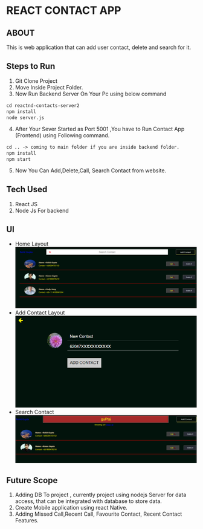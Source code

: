 # REACT CONTACT APP

## ABOUT
This is web application that can add user contact, delete and search for it.

## Steps to Run
1. Git Clone Project
2. Move Inside Project Folder.
3. Now Run Backend Server On Your Pc using below command
```
cd reactnd-contacts-server2
npm install
node server.js
```
4. After Your Sever Started as Port 5001 ,You have to Run Contact App (Frontend) using Following command.
```
cd .. -> coming to main folder if you are inside backend folder.
npm install
npm start
```
5. Now You Can Add,Delete,Call, Search Contact from website.

## Tech Used
1. React JS
2. Node Js For backend

## UI
- Home Layout
![Show Contact](UI/full.PNG)
- Add Contact Layout
![Add Contact](UI/add.PNG)
- Search Contact
![Search Contact](UI/search.PNG)

## Future Scope
1. Adding DB To project , currently project using nodejs Server for data access, that can be integrated with database to store data.
2. Create Mobile application using react Native.
3. Adding Missed Call,Recent Call, Favourite Contact, Recent Contact Features.
